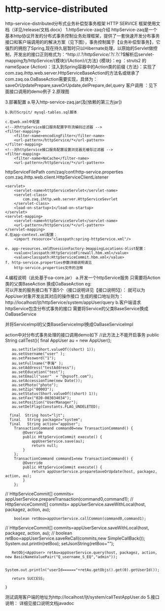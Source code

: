 http-service-distributed
========================

http-service-distributed分布式业务补偿型事务框架
HTTP SERVICE 框架使用文档（详见/release/文档.docx）
1.httpService-zaq介绍
  httpService-zaq是一个基本http协议开发的分布式事务控制业务处理框架，提供了一套快速开发分布事务接口和客户端调用的的解决方案（见下图），事务控制属于【业务补偿型事务】，它强烈的拥抱了Spring,现在持久层暂时只以Hibernate处理，以原始的Servlet做控制，开发出的接口正则格式为：^http://.*?/httpService/.*?/.*?/.*?$解析后servlet-mapping为/httpService/{模块}/{Action}/{方法}
{模块}：eg ：struts2 的nameSpace
{Action}：注入到Spring容器中的Action类的前缀
{方法}：实现了com.zaq.ihttp.web.server.HttpServiceBaseAction的方法名或继承了				com.zaq.oa.OaBaseAction需要实现，具体为：				saveOrUpdatePrepare,saveOrUpdate,delPrepare,del,query
客户调用 ：见下面接口调用的demo例子
2.原理图
 

3.部署配置
 	a.导入http-service-zaq.jar(及[依赖的第三方jar])

	b.执行Scrpit/ mysql-tables.sql脚本

 	c.在web.xml中配置
	<!--对httpService接口服务配置字符流编码过滤器 -->
	<filter-mapping>
		<filter-name>encodingFilter</filter-name>
		<url-pattern>/httpService/*</url-pattern>
	</filter-mapping>
	<!--对httpService接口服务配置设置浏览器无缓存过滤器 -->
	<filter-mapping>  
        <filter-name>NoCache</filter-name>  
        <url-pattern>/httpService/*</url-pattern>  
   </filter-mapping> 
<!--配置客户端调用httpService接口服务配置文件的路径-->
   <context-param>
        <param-name>httpServiceFilePath</param-name>
    <!-- 实现开发时调用客户端的配置信息，详情见http-service.properties 的注释内容-->    			<param-value>com/zaq/conf/http-service.properties</param-value>
   </context-param>
<!--客户端调用初始化监听器 -->
	<listener>
	<listener-class>com.zaq.ihttp.web.client.HttpServiceClientListener</listener-class>
	</listener>
<!--httpService接口服务servlet-->

	<servlet>
		<servlet-name>httpServiceServlet</servlet-name>
		<servlet-class>
			com.zaq.ihttp.web.server.HttpServiceSevrlet
		</servlet-class>
		<load-on-startup>1</load-on-startup>
	</servlet>
	<servlet-mapping>
		<servlet-name>httpServiceServlet</servlet-name>
		<url-pattern>/httpService/*</url-pattern>
	</servlet-mapping>
	d.在app-context.xml配置：
   		<import resource="classpath:spring-httpService.xml"/>

	e. app-resources.xml的sessionFactory-》mappingLocations-》list配置：
  	  	<value>classpath:HttpServiceFirewall.hbm.xml</value>
   	 	<value>classpath:HttpServiceCommit.hbm.xml</value>
	f. http-service.properties参数详细说明请见
		http-service.properties文件的注释
4.编程说明（此处基于oa-core.jar）
 a.开发一个httpService服务
	只需要将Action类的父类BaseAction 换成OaBaseAction<T> 
	eg:  
可以开发的服务接口有下面5个（接口说明详见【接口说明5】）： 
就可以为AppUser对象开发出其对应的操作接口
	生成的接口地址则为：http://localhost/ljt/httpService/system/appUser/query
b.客户端请求httpService包含分布式事务的接口
	需要将Service的父类BaseService换成OaBaseService
 
 并将ServiceImpl的父类BaseServiceImpl换成OaBaseServiceImpl
 

action中对分布式事务处理的接口调用demo如下
	//此方法上不能开启事务
	public String callTest(){
		final   AppUser au = new AppUser();
       
       au.setTitle(Short.valueOf((short) 1));
       au.setUsername("user" );
       au.setPassword("1");
       au.setFullname("李海" );
       au.setAddress("testAddress");
       au.setEducation("test");
       au.setEmail("user"  + "@xpsoft.com");
       au.setAccessionTime(new Date());
       au.setPhoto("photo");
       au.setZip("00003");
       au.setStatus(Short.valueOf((short) 1));
       au.setFax("020-003034034");
       au.setPosition("UserManager");
       au.setDelFlag(Constants.FLAG_UNDELETED);
       
      final  String host="ljt";
      final   String packagez="system";
      final   String action="appUser";
		TransactionCommand command0=new TransactionCommand() {
			@Override
			public HttpServiceCommit execute() {
				appUserService.save(au);
				return null;
			}
		};
		TransactionCommand command1=new TransactionCommand() {
			@Override
			public HttpServiceCommit execute() {
				return appUserService.prepareSaveOrUpdate(host, packagez, action, au);
			}
		};       
       
//	   HttpServiceCommit[] commits= appUserService.prepareTransaction(command0,command1);
//		   HttpServiceCommit[] commits= appUserService.saveWithLocal(host, packagez, action, au);

		boolean retBoo=appUserService.callCommon(command0,command1);
//		HttpServiceCommit[] commits=appUserService.saveWithLocal(host, packagez, action, au);
//		 boolean retBoo=appUserService.saveReCall(commits,new SimpleCallBack());
	   System.out.println(retBoo);
	   setJsonString(retBoo+"");
	   
	   RetObj<AppUser> retAu=appUserService.query(host, packagez, action, new BasicNameValuePair("Q_username_S_EQ","admin"));
	   
	   System.out.println("userId======"+retAu.getObjs().get(0).getUserId());
	   
	   return SUCCESS;
			   
	}

测试调用客户端的地址为http://localhost/ljt/system/callTestAppUser.do
5.接口说明：
详细见接口说明文档javadoc
